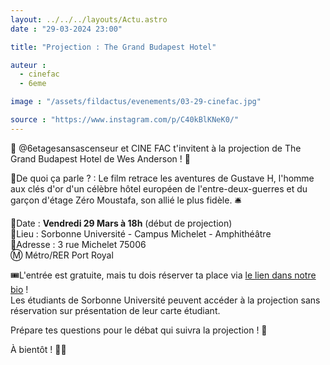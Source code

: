 ```yaml
---
layout: ../../../layouts/Actu.astro
date : "29-03-2024 23:00"

title: "Projection : The Grand Budapest Hotel"

auteur :
  - cinefac
  - 6eme

image : "/assets/fildactus/evenements/03-29-cinefac.jpg"

source : "https://www.instagram.com/p/C40kBlKNeK0/"
---
```


🏩 @6etagesansascenseur et CINE FAC t'invitent à la projection de The Grand Budapest Hotel de Wes Anderson ! 🎁

📃De quoi ça parle ? : Le film retrace les aventures de Gustave H, l'homme aux clés d'or d'un célèbre hôtel européen de l'entre-deux-guerres et du garçon d'étage Zéro Moustafa, son allié le plus fidèle. 🛎️

📆Date : __Vendredi 29 Mars à 18h__ (début de projection)  
📌Lieu : Sorbonne Université - Campus Michelet - Amphithéâtre  
📌Adresse : 3 rue Michelet 75006  
Ⓜ️ Métro/RER Port Royal

🎟️L'entrée est gratuite, mais tu dois réserver ta place via [le lien dans notre bio](http://www.cinefac.fr/ap.asp?EvID=467) !  
Les étudiants de Sorbonne Université peuvent accéder à la projection sans réservation sur présentation de leur carte étudiant.

Prépare tes questions pour le débat qui suivra la projection ! 📢

À bientôt ! 👋🏻